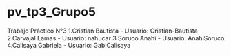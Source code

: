 # pv_tp3_Grupo5
Trabajo Práctico N°3
1.Cristian Bautista - Usuario: Cristian-Bautista
2.Carvajal Lamas - Usuario: nahucar
3.Soruco Anahi - Usuario: AnahiSoruco
4.Calisaya Gabriela - Usuario: GabiCalisaya